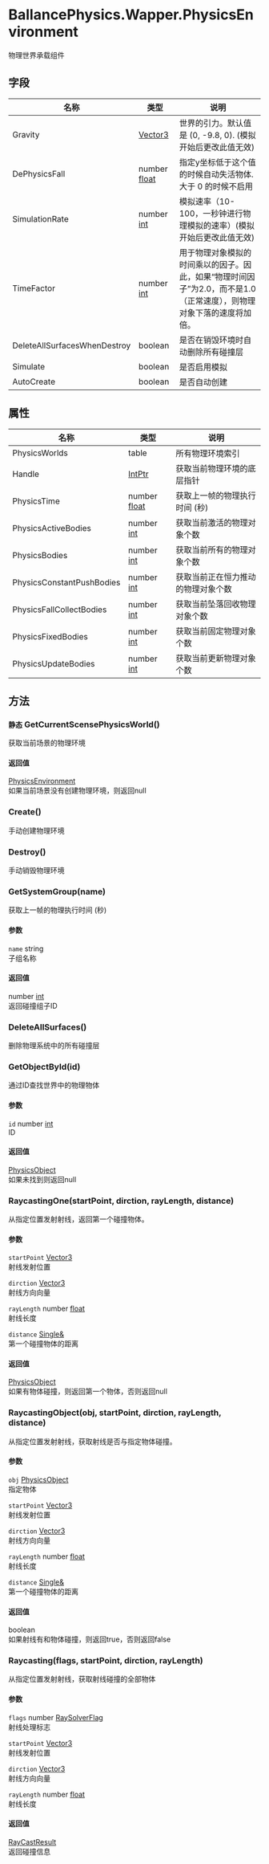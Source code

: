 ﻿# BallancePhysics.Wapper.PhysicsEnvironment 
物理世界承载组件

## 字段

|名称|类型|说明|
|---|---|---|
|Gravity|[Vector3](https://docs.unity3d.com/ScriptReference/Vector3.html) |世界的引力。默认值是 (0, -9.8, 0). (模拟开始后更改此值无效)|
|DePhysicsFall|number [float](../types.md)|指定y坐标低于这个值的时候自动失活物体. 大于 0 的时候不启用|
|SimulationRate|number [int](../types.md)|模拟速率（10-100，一秒钟进行物理模拟的速率）(模拟开始后更改此值无效)|
|TimeFactor|number [int](../types.md)|用于物理对象模拟的时间乘以的因子。因此，如果“物理时间因子”为2.0，而不是1.0（正常速度），则物理对象下落的速度将加倍。|
|DeleteAllSurfacesWhenDestroy|boolean |是否在销毁环境时自动删除所有碰撞层|
|Simulate|boolean |是否启用模拟|
|AutoCreate|boolean |是否自动创建|
## 属性

|名称|类型|说明|
|---|---|---|
|PhysicsWorlds|table |所有物理环境索引|
|Handle|[IntPtr](https://docs.microsoft.com/zh-cn/dotnet/api/System.IntPtr) |获取当前物理环境的底层指针|
|PhysicsTime|number [float](../types.md)|获取上一帧的物理执行时间 (秒)|
|PhysicsActiveBodies|number [int](../types.md)|获取当前激活的物理对象个数|
|PhysicsBodies|number [int](../types.md)|获取当前所有的物理对象个数|
|PhysicsConstantPushBodies|number [int](../types.md)|获取当前正在恒力推动的物理对象个数|
|PhysicsFallCollectBodies|number [int](../types.md)|获取当前坠落回收物理对象个数|
|PhysicsFixedBodies|number [int](../types.md)|获取当前固定物理对象个数|
|PhysicsUpdateBodies|number [int](../types.md)|获取当前更新物理对象个数|

## 方法



### `静态` GetCurrentScensePhysicsWorld()

获取当前场景的物理环境


#### 返回值

[PhysicsEnvironment](./BallancePhysics.Wapper.PhysicsEnvironment.md) <br/>如果当前场景没有创建物理环境，则返回null


### Create()

手动创建物理环境



### Destroy()

手动销毁物理环境



### GetSystemGroup(name)

获取上一帧的物理执行时间 (秒)


#### 参数


`name` string <br/>子组名称



#### 返回值

number [int](../types.md)<br/>返回碰撞组子ID


### DeleteAllSurfaces()

删除物理系统中的所有碰撞层



### GetObjectById(id)

通过ID查找世界中的物理物体


#### 参数


`id` number [int](../types.md)<br/>ID



#### 返回值

[PhysicsObject](./BallancePhysics.Wapper.PhysicsObject.md) <br/>如果未找到则返回null


### RaycastingOne(startPoint, dirction, rayLength, distance)

从指定位置发射射线，返回第一个碰撞物体。


#### 参数


`startPoint` [Vector3](https://docs.unity3d.com/ScriptReference/Vector3.html) <br/>射线发射位置

`dirction` [Vector3](https://docs.unity3d.com/ScriptReference/Vector3.html) <br/>射线方向向量

`rayLength` number [float](../types.md)<br/>射线长度

`distance` [Single&](https://docs.microsoft.com/zh-cn/dotnet/api/System.Single&) <br/>第一个碰撞物体的距离



#### 返回值

[PhysicsObject](./BallancePhysics.Wapper.PhysicsObject.md) <br/>如果有物体碰撞，则返回第一个物体，否则返回null


### RaycastingObject(obj, startPoint, dirction, rayLength, distance)

从指定位置发射射线，获取射线是否与指定物体碰撞。


#### 参数


`obj` [PhysicsObject](./BallancePhysics.Wapper.PhysicsObject.md) <br/>指定物体

`startPoint` [Vector3](https://docs.unity3d.com/ScriptReference/Vector3.html) <br/>射线发射位置

`dirction` [Vector3](https://docs.unity3d.com/ScriptReference/Vector3.html) <br/>射线方向向量

`rayLength` number [float](../types.md)<br/>射线长度

`distance` [Single&](https://docs.microsoft.com/zh-cn/dotnet/api/System.Single&) <br/>第一个碰撞物体的距离



#### 返回值

boolean <br/>如果射线有和物体碰撞，则返回true，否则返回false


### Raycasting(flags, startPoint, dirction, rayLength)

从指定位置发射射线，获取射线碰撞的全部物体


#### 参数


`flags` number [RaySolverFlag](./BallancePhysics.Wapper.PhysicsEnvironment+RaySolverFlag.md)<br/>射线处理标志

`startPoint` [Vector3](https://docs.unity3d.com/ScriptReference/Vector3.html) <br/>射线发射位置

`dirction` [Vector3](https://docs.unity3d.com/ScriptReference/Vector3.html) <br/>射线方向向量

`rayLength` number [float](../types.md)<br/>射线长度



#### 返回值

[RayCastResult](./BallancePhysics.Wapper.PhysicsEnvironment+RayCastResult.md) <br/>返回碰撞信息
